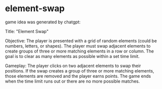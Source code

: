 # element-swap
game idea was generated by chatgpt:

Title: "Element Swap"

Objective: The player is presented with a grid of random elements (could be numbers, letters, or shapes). The player must swap adjacent elements to create groups of three or more matching elements in a row or column. The goal is to clear as many elements as possible within a set time limit.

Gameplay: The player clicks on two adjacent elements to swap their positions. If the swap creates a group of three or more matching elements, those elements are removed and the player earns points. The game ends when the time limit runs out or there are no more possible matches.
